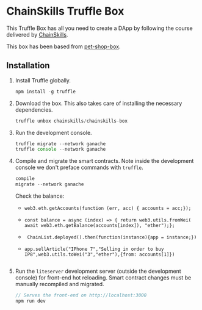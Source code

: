 # ChainSkills Truffle Box

This Truffle Box has all you need to create a DApp by following the course delivered by [ChainSkills](https://www.udemy.com/getting-started-with-ethereum-solidity-development/).

This box has been based from [pet-shop-box](https://github.com/truffle-box/pet-shop-box).

## Installation

1. Install Truffle globally.

   ```javascript
   npm install -g truffle
   ```

2. Download the box. This also takes care of installing the necessary dependencies.

   ```javascript
   truffle unbox chainskills/chainskills-box
   ```

3. Run the development console.

   ```javascript
   truffle migrate --network ganache
   truffle console --network ganache
   ```

4. Compile and migrate the smart contracts. Note inside the development console we don't preface commands with `truffle`.

   ```javascript
   compile
   migrate --network ganache
   ```

   Check the balance:

   -  ```
      web3.eth.getAccounts(function (err, acc) { accounts = acc;});
      ```

   -  ```
      const balance = async (index) => { return web3.utils.fromWei( await web3.eth.getBalance(accounts[index]), "ether");};
      ```
   -  ```
       ChainList.deployed().then(function(instance){app = instance;})
      ```

   -  ```
      app.sellArticle("IPhone 7","Selling in order to buy IP8",web3.utils.toWei("3","ether"),{from: accounts[1]})
      ```

   ```

   ```

5. Run the `liteserver` development server (outside the development console) for front-end hot reloading. Smart contract changes must be manually recompiled and migrated.
   ```javascript
   // Serves the front-end on http://localhost:3000
   npm run dev
   ```
